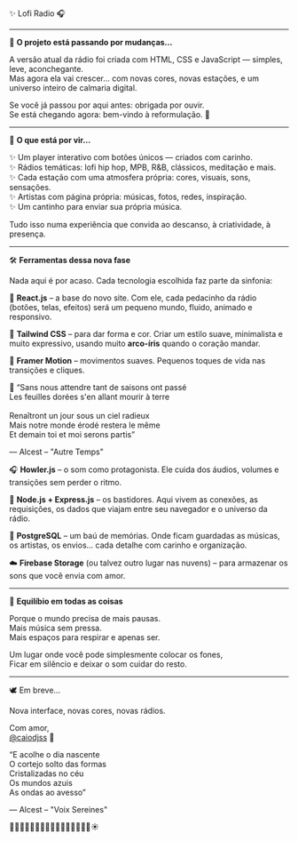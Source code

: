✨ Lofi Radio 🎧

---

🎐 **O projeto está passando por mudanças...**

A versão atual da rádio foi criada com HTML, CSS e JavaScript — simples, leve, aconchegante.  
Mas agora ela vai crescer... com novas cores, novas estações, e um universo inteiro de calmaria digital.

Se você já passou por aqui antes: obrigada por ouvir.  
Se está chegando agora: bem-vindo à reformulação. 💜

---

🌸 **O que está por vir...**

✨ Um player interativo com botões únicos — criados com carinho.  
✨ Rádios temáticas: lofi hip hop, MPB, R&B, clássicos, meditação e mais.  
✨ Cada estação com uma atmosfera própria: cores, visuais, sons, sensações.  
✨ Artistas com página própria: músicas, fotos, redes, inspiração.  
✨ Um cantinho para enviar sua própria música.  

Tudo isso numa experiência que convida ao descanso, à criatividade, à presença.

---

🛠️ **Ferramentas dessa nova fase**

Nada aqui é por acaso. Cada tecnologia escolhida faz parte da sinfonia:

🌼 **React.js** – a base do novo site. Com ele, cada pedacinho da rádio (botões, telas, efeitos) será um pequeno mundo, fluido, animado e responsivo.

🌿 **Tailwind CSS** – para dar forma e cor. Criar um estilo suave, minimalista e muito expressivo, usando muito **arco-íris** quando o coração mandar.

🌈 **Framer Motion** – movimentos suaves. Pequenos toques de vida nas transições e cliques. 

🍂  “Sans nous attendre tant de saisons ont passé <br>
      Les feuilles dorées s'en allant mourir à terre  <br>    
      Renaîtront un jour sous un ciel radieux      <br>
      Mais notre monde érodé restera le même      <br>
      Et demain toi et moi serons partis”<br>
      
— Alcest – "Autre Temps"

🎧 **Howler.js** – o som como protagonista. Ele cuida dos áudios, volumes e transições sem perder o ritmo.

🔁 **Node.js + Express.js** – os bastidores. Aqui vivem as conexões, as requisições, os dados que viajam entre seu navegador e o universo da rádio.

📝 **PostgreSQL** – um baú de memórias. Onde ficam guardadas as músicas, os artistas, os envios... cada detalhe com carinho e organização.

☁️ **Firebase Storage** (ou talvez outro lugar nas nuvens) – para armazenar os sons que você envia com amor.

---

🍵 **Equilíbio em todas as coisas**

Porque o mundo precisa de mais pausas.  
Mais música sem pressa.  
Mais espaços para respirar e apenas ser.  

Um lugar onde você pode simplesmente colocar os fones,  
Ficar em silêncio e deixar o som cuidar do resto.

---

🕊️ Em breve...

Nova interface, novas cores, novas rádios.  

Com amor,  
[@caiodjss](https://github.com/caiodjss) 🌸

“E acolhe o dia nascente<br>
O cortejo solto das formas<br>
Cristalizadas no céu<br>
Os mundos azuis<br>
As ondas ao avesso”<br>

— Alcest – "Voix Sereines"

🌊🌊🌊🌊🌊🌊🌊🌊🌊🌊🌊🌊🌊🌊🌊🌊☀
